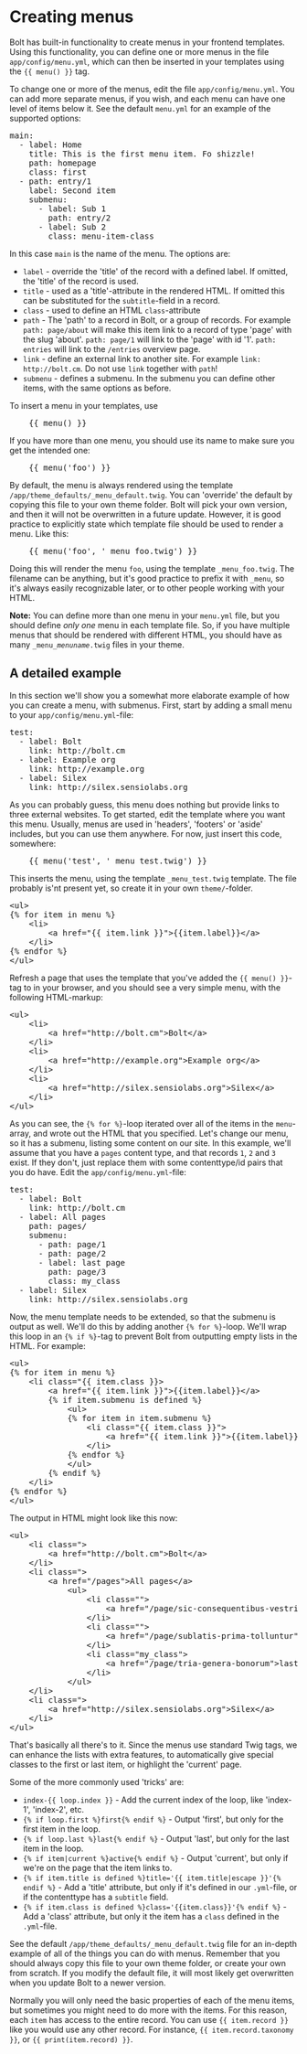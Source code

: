 Creating menus
==============

Bolt has built-in functionality to create menus in your frontend templates. Using this functionality, you can define
one or more menus in the file `app/config/menu.yml`, which can then be inserted in your templates using the `{{ menu()
}}` tag.

To change one or more of the menus, edit the file `app/config/menu.yml`. You can add more separate menus, if you wish,
and each menu can have one level of items below it. See the default `menu.yml` for an example of the supported options:


<pre class="brush: plain">
main:
  - label: Home
    title: This is the first menu item. Fo shizzle!
    path: homepage
    class: first
  - path: entry/1
    label: Second item
    submenu:
      - label: Sub 1
        path: entry/2
      - label: Sub 2
        class: menu-item-class
</pre>

In this case `main` is the name of the menu. The options are:

  - `label` - override the 'title' of the record with a defined label. If
    omitted, the 'title' of the record is used.
  - `title` - used as a 'title'-attribute in the rendered HTML. If omitted this
    can be substituted for the `subtitle`-field in a record.
  - `class` - used to define an HTML `class`-attribute
  - `path` - The 'path' to a record in Bolt, or a group of records. For example
    `path: page/about` will make this item link to a record of type 'page' with
    the slug 'about'. `path: page/1` will link to the 'page' with id '1'. `path:
    entries` will link to the `/entries` overview page.
  - `link` - define an external link to another site. For example `link:
    http://bolt.cm`. Do not use `link` together with `path`!
  - `submenu` - defines a submenu. In the submenu you can define other items,
    with the same options as before.



To insert a menu in your templates, use

<pre class="brush: html">
	{{ menu() }}
</pre>

If you have more than one menu, you should use its name to make sure you get the intended one:

<pre class="brush: html">
	{{ menu('foo') }}
</pre>

By default, the menu is always rendered using the template `/app/theme_defaults/_menu_default.twig`. You can 'override' the
default by copying this file to your own theme folder. Bolt will pick your own version, and then it will not be
overwritten in a future update. However, it is good practice to explicitly state which template file should be used to
render a menu. Like this:

<pre class="brush: html">
    {{ menu('foo', '_menu_foo.twig') }}
</pre>

Doing this will render the menu `foo`, using the template `_menu_foo.twig`. The filename can be anything, but it's good
practice to prefix it with `_menu`, so it's always easily recognizable later, or to other people working with your HTML.

<p class="note"><strong>Note:</strong> You can define more than one menu in your <code>menu.yml</code> file, but you
should define <em>only one</em> menu in each template file. So, if you have multiple menus that should be rendered with
different HTML, you should have as many <code>_menu_<em>menuname</em>.twig</code> files in your theme.</p>


A detailed example
------------------

In this section we'll show you a somewhat more elaborate example of how you can create a menu, with submenus. First,
start by adding a small menu to your `app/config/menu.yml`-file:

<pre class="brush: plain">
test:
  - label: Bolt
    link: http://bolt.cm
  - label: Example org
    link: http://example.org
  - label: Silex
    link: http://silex.sensiolabs.org
</pre>

As you can probably guess, this menu does nothing but provide links to three external websites. To get started, edit the
template where you want this menu. Usually, menus are used in 'headers', 'footers' or 'aside' includes, but you can use
them anywhere. For now, just insert this code, somewhere:

<pre class="brush: html">
    {{ menu('test', '_menu_test.twig') }}
</pre>

This inserts the menu, using the template `_menu_test.twig` template. The file probably is'nt present yet, so create it
in your own `theme/`-folder.

<pre class="brush: html">
&lt;ul>
{% for item in menu %}
    &lt;li>
        &lt;a href="{{ item.link }}">{{item.label}}&lt;/a>
    &lt;/li>
{% endfor %}
&lt;/ul>
</pre>

Refresh a page that uses the template that you've added the `{{ menu() }}`-tag
to in your browser, and you should see a very simple menu, with the following
HTML-markup:

<pre class="brush: html">
&lt;ul>
    &lt;li>
        &lt;a href="http://bolt.cm">Bolt&lt;/a>
    &lt;/li>
    &lt;li>
        &lt;a href="http://example.org">Example org&lt;/a>
    &lt;/li>
    &lt;li>
        &lt;a href="http://silex.sensiolabs.org">Silex&lt;/a>
    &lt;/li>
&lt;/ul>
</pre>

As you can see, the `{% for %}`-loop iterated over all of the items in the
`menu`-array, and wrote out the HTML that you specified. Let's change our menu,
so it has a submenu, listing some content on our site. In this example, we'll
assume that you have a `pages` content type, and that records `1`, `2` and `3`
exist. If they don't, just replace them with some contenttype/id pairs that you
do have. Edit the `app/config/menu.yml`-file:

<pre class="brush: plain">
test:
  - label: Bolt
    link: http://bolt.cm
  - label: All pages
    path: pages/
    submenu:
      - path: page/1
      - path: page/2
      - label: last page
        path: page/3
        class: my_class
  - label: Silex
    link: http://silex.sensiolabs.org
</pre>


Now, the menu template needs to be extended, so that the submenu is output as
well. We'll do this by adding another `{% for %}`-loop. We'll wrap this loop in
an `{% if %}`-tag to prevent Bolt from outputting empty lists in the HTML. For
example:

<pre class="brush: html">
&lt;ul>
{% for item in menu %}
    &lt;li class="{{ item.class }}>
        &lt;a href="{{ item.link }}">{{item.label}}&lt;/a>
        {% if item.submenu is defined %}
            &lt;ul>
            {% for item in item.submenu %}
                &lt;li class="{{ item.class }}">
                    &lt;a href="{{ item.link }}">{{item.label}}&lt;/a>
                &lt;/li>
            {% endfor %}
            &lt;/ul>
        {% endif %}
    &lt;/li>
{% endfor %}
&lt;/ul>
</pre>

The output in HTML might look like this now:

<pre class="brush: html">
&lt;ul>
    &lt;li class=">
        &lt;a href="http://bolt.cm">Bolt&lt;/a>
    &lt;/li>
    &lt;li class=">
        &lt;a href="/pages">All pages&lt;/a>
            &lt;ul>
                &lt;li class="">
                    &lt;a href="/page/sic-consequentibus-vestris">Sic consequentibus vestris&lt;/a>
                &lt;/li>
                &lt;li class="">
                    &lt;a href="/page/sublatis-prima-tolluntur">Sublatis prima tolluntur&lt;/a>
                &lt;/li>
                &lt;li class="my_class">
                    &lt;a href="/page/tria-genera-bonorum">last page&lt;/a>
                &lt;/li>
            &lt;/ul>
    &lt;/li>
    &lt;li class=">
        &lt;a href="http://silex.sensiolabs.org">Silex&lt;/a>
    &lt;/li>
&lt;/ul>
</pre>

That's basically all there's to it. Since the menus use standard Twig tags, we
can enhance the lists with extra features, to automatically give special classes
to the first or last item, or highlight the 'current' page.

Some of the more commonly used 'tricks' are:

  - `index-{{ loop.index }}` - Add the current index of the loop, like
    'index-1', 'index-2', etc.
  - `{% if loop.first %}first{% endif %}` - Output 'first', but only for the
    first item in the loop.
  - `{% if loop.last %}last{% endif %}` - Output 'last', but only for the last
    item in the loop.
  - `{% if item|current %}active{% endif %}` - Output 'current', but only if
    we're on the page that the item links to.
  - `{% if item.title is defined %}title='{{ item.title|escape }}'{% endif %}` -
    Add a 'title' attribute, but only if it's defined in our `.yml`-file, or if
    the contenttype has a `subtitle` field.
  - `{% if item.class is defined %}class='{{item.class}}'{% endif %}` - Add a
    'class' attribute, but only it the item has a `class` defined in the
    `.yml`-file.

See the default `/app/theme_defaults/_menu_default.twig` file for an in-depth
example of all of the things you can do with menus. Remember that you should
always copy this file to your own theme folder, or create your own from scratch.
If you modify the default file, it will most likely get overwritten when you
update Bolt to a newer version.

Normally you will only need the basic properties of each of the menu items, but sometimes you might need to do more with the items. For this reason, each `item` has access to the entire record. You can use `{{ item.record }}` like you would use any other record. For instance, `{{ item.record.taxonomy }}`, or `{{ print(item.record) }}`.
